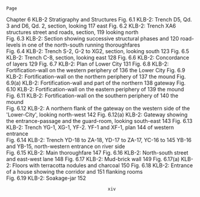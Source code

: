                                                                           Page

Chapter 6          KLB-2 Stratigraphy and Structures
Fig. 6.1           KLB-2: Trench D5, Qd. 3 and D6, Qd. 2, section, looking 117
                   east 
Fig. 6.2           KLB-2: Trench XA6 structures street and roads, section, 119
                   looking north                                 
Fig. 6.3           KLB-2: Section showing successive structural phases and 120
                   road-levels in one of the north-south running thoroughfares       
Fig. 6.4           KLB-2: Trench S-2, G-2 to XG2, section, looking south   123
Fig. 6.5           KLB-2: Trench C-8, section, looking east                128
Fig. 6.6           KLB-2: Concordance of layers                            129
Fig. 6.7           KLB-2: Plan of Lower City                               131
Fig. 6.8           KLB-2: Fortification-wall on the western periphery of   136
                   the Lower City
Fig. 6.9           KLB-2: Fortification-wall on the northern periphery of  137
                   the mound
Fig. 6.9(a)        KLB-2: Fortification-wall and part of the northern      138
                   gateway 
Fig. 6.10          KLB-2: Fortification-wall on the eastern periphery of   139
                   the mound
Fig. 6.11          KLB-2: Fortification-wall on the southern periphery of  140
                   the mound                               
Fig. 6.12          KLB-2: A northern flank of the gateway on the western
                   side of the 'Lower-City', looking north-west            142
Fig. 6.12(a)       KLB-2: Gateway showing the entrance-passage and the
                   guard-room, looking south-east                          143
Fig. 6.13          KLB-2: Trench YG-1, XG-1, YF-2. YF-1 and XF-1, plan     144
                   of western entrance                                     
Fig. 6.14          KLB-2: Trench YD-18 to ZA-18, YD-17 to ZA-17, YC-16 to  145
                   YB-16 and YB-15, north-western entrance on river side   
Fig. 6.15          KLB-2: Main thoroughfare                                147
Fig. 6.16          KLB-2: North-south street and east-west lane            148
Fig. 6.17          KLB-2: Mud-brick wall                                   149
Fig. 6.17(a)       KLB-2: Floors with terracotta nodules and charcoal      150
Fig. 6.18          KLB-2: Entrance of a house showing the corridor and     151
                   flanking rooms                                          
Fig. 6.19          KLB-2: Soakage-jar                                      152

                                          xiv